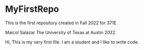 # MyFirstRepo

This is the first repository created in Fall 2022 for 371E

Maicol Salazar The University of Texas at Austin 2022


Hi, This is my very first file. I am a student and I like to write code.
